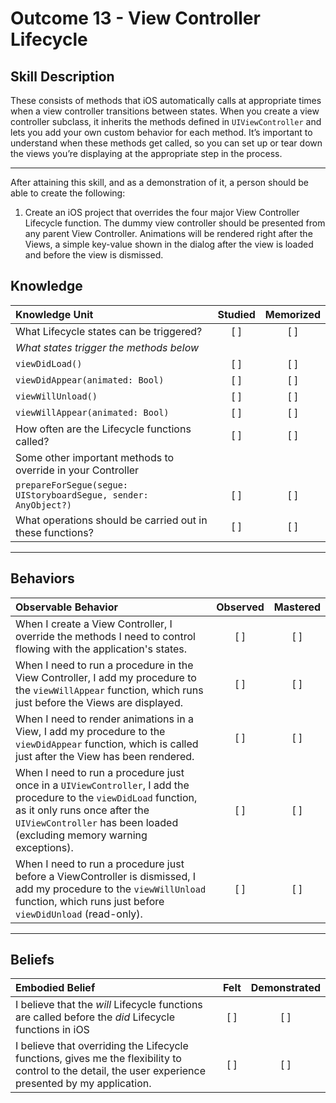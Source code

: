 # Outcome 13 - View Controller Lifecycle

Skill Description
-----
These consists of methods that iOS automatically calls at appropriate times when a view controller transitions between states. When you create a view controller subclass, it inherits the methods defined in `UIViewController` and lets you add your own custom behavior for each method. It’s important to understand when these methods get called, so you can set up or tear down the views you’re displaying at the appropriate step in the process.

-------
After attaining this skill, and as a demonstration of it, a person should be able to create the following:

1. Create an iOS project that overrides the four major View Controller Lifecycle function. The dummy view controller should be presented from any parent View Controller. Animations will be rendered right after the Views, a simple key-value shown in the dialog after the view is loaded and before the view is dismissed.

## Knowledge

| Knowledge Unit   |      Studied      | Memorized |
|:-------------|:------------------:|:--------:|
| What Lifecycle states can be triggered? | [ ] | [ ] |
| _What states trigger the methods below_ |
| `viewDidLoad()` | [ ] | [ ] |
| `viewDidAppear(animated: Bool)` | [ ] | [ ] |
| `viewWillUnload()` | [ ] | [ ] |
| `viewWillAppear(animated: Bool)` | [ ] | [ ] |
| How often are the Lifecycle functions called? | [ ] | [ ] |
| Some other important methods to override in your Controller |
| `prepareForSegue(segue: UIStoryboardSegue, sender: AnyObject?)` | [ ] | [ ] |
| What operations should be carried out in these functions? | [ ] | [ ] |

------

## Behaviors

| Observable Behavior   |      Observed      | Mastered |
|:-------------|:------------------:|:--------:|
| When I create a View Controller, I override the methods I need to control flowing with the application's states. | [ ] | [ ] |
| When I need to run a procedure in the View Controller, I add my procedure to the `viewWillAppear` function, which runs just before the Views are displayed. | [ ] | [ ] |
| When I need to render animations in a View, I add my procedure to the `viewDidAppear` function, which is called just after the View has been rendered. | [ ] | [ ] |
| When I need to run a procedure just once in a `UIViewController`, I add the procedure to the `viewDidLoad` function, as it only runs once after the `UIViewController` has been loaded (excluding memory warning exceptions). | [ ] | [ ] |
| When I need to run a procedure just before a ViewController is dismissed, I add my procedure to the `viewWillUnload` function, which runs just before `viewDidUnload` (read-only). | [ ] | [ ] |

------

## Beliefs

| Embodied Belief   |      Felt      | Demonstrated |
|:-------------|:------------------:|:--------:|
| I believe that the _will_ Lifecycle functions are called before the _did_ Lifecycle functions in iOS | [ ] | [ ] |
| I believe that overriding the Lifecycle functions, gives me the flexibility to control to the detail, the user experience presented by my application. | [ ] | [ ] |

